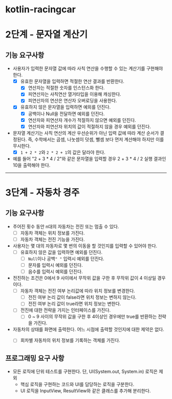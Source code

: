 # kotlin-racingcar

# 2단계 - 문자열 계산기
## 기능 요구사항
- 사용자가 입력한 문자열 값에 따라 사칙 연산을 수행할 수 있는 계산기를 구현해야 한다.
  - [x] 유효한 문자열을 입력하면 적절한 연산 결과를 반환한다.
    - [x] 연산자는 적절한 숫자를 인스턴스화 한다.
    - [x] 피연산자는 사칙연산 열거타입을 이용해 캐싱한다.
    - [x] 피연산자의 연산은 연산자 오버로딩을 사용한다.
  - [x] 유효하지 않은 문자열을 입력하면 예외를 던진다.
    - [x] 공백이나 Null을 전달하면 예외를 던진다.
    - [x] 연산자와 피연산자 개수가 적절하지 않으면 예외를 던진다.
    - [x] 연산자와 피연산자 위치의 값이 적절하지 않을 경우 예외를 던진다.
- 문자열 계산기는 사칙 연산의 계산 우선순위가 아닌 입력 값에 따라 계산 순서가 결정된다. 즉, 수학에서는 곱셈, 나눗셈이 덧셈, 뺄셈 보다 먼저 계산해야 하지만 이를 무시한다.
  - [x] `1 + 2 * 2`와 `2 * 2 + 1`의 값은 달라야 한다.
- 예를 들어 "2 + 3 * 4 / 2"와 같은 문자열을 입력할 경우 2 + 3 * 4 / 2 실행 결과인 10을 출력해야 한다.

---

# 3단계 - 자동차 경주
## 기능 요구사항
- 주어진 횟수 동안 n대의 자동차는 전진 또는 멈출 수 있다.
  - [ ] 자동차 객체는 위치 정보를 가진다.
  - [ ] 자동차 객체는 전진 기능을 가진다. 
- 사용자는 몇 대의 자동차로 몇 번의 이동을 할 것인지를 입력할 수 있어야 한다.
  - [ ] 유효하지 않은 값을 입력하면 예외를 던진다.
    - [ ] `Null`이나 공백`" "` 입력시 예외를 던진다. 
    - [ ] 문자를 입력시 예외를 던진다.
    - [ ] 음수를 입력시 예외를 던진다.
- 전진하는 조건은 0에서 9 사이에서 무작위 값을 구한 후 무작위 값이 4 이상일 경우이다.
  - [ ] 자동차 객체는 전진 여부 논리값에 따라 위치 정보를 변경한다.
    - [ ] 전진 여부 논리 값이 false라면 위치 정보는 변하지 않는다.
    - [ ] 전진 여부 논리 값이 true라면 위치 정보는 변한다.
  - [ ] 전진에 대한 전략을 가지는 인터페이스를 가진다. 
    - [ ] 0 ~ 9 사이의 무작위 값을 구한 후 4이상인 경우에만 true를 반환하는 전략을 가진다.
- 자동차의 상태를 화면에 출력한다. 어느 시점에 출력할 것인지에 대한 제약은 없다.
  - [ ] 회차별 자동차의 위치 정보를 기록하는 객체를 가진다.


## 프로그래밍 요구 사항
- 모든 로직에 단위 테스트를 구현한다. 단, UI(System.out, System.in) 로직은 제외
  - 핵심 로직을 구현하는 코드와 UI를 담당하는 로직을 구분한다.
  - UI 로직을 InputView, ResultView와 같은 클래스를 추가해 분리한다.